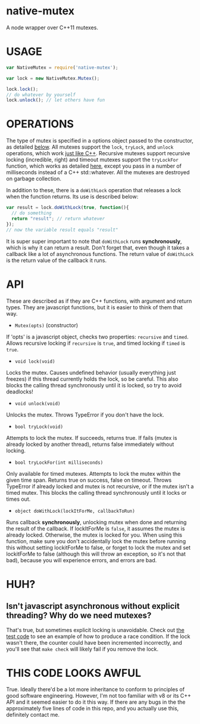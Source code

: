 native-mutex
============

A node wrapper over C++11 mutexes.

# USAGE

```javascript
var NativeMutex = require('native-mutex');

var lock = new NativeMutex.Mutex();

lock.lock();
// do whatever by yourself
lock.unlock(); // let others have fun
```

# OPERATIONS

The type of mutex is specified in a options object passed to the constructor, as detailed [below](#API). All mutexes support the `lock`, `tryLock`, and `unlock` operations, which work [just like C++](http://www.cplusplus.com/reference/mutex/mutex/). Recursive mutexes support recursive locking (incredible, right) and timeout mutexes support the `tryLockFor` function, which works as detailed [here](http://www.cplusplus.com/reference/mutex/timed_mutex/try_lock_for/), except you pass in a number of milliseconds instead of a C++ std::whatever. All the mutexes are destroyed on garbage collection.

In addition to these, there is a `doWithLock` operation that releases a lock when the function returns. Its use is described below:

```javascript
var result = lock.doWithLock(true, function(){
  // do something
  return "result"; // return whatever
});
// now the variable result equals "result"
```

It is super super important to note that `doWithLock` runs **synchronously**, which is why it can return a result. Don't forget that, even though it takes a callback like a lot of asynchronous functions. The return value of `doWithLock` is the return value of the callback it runs.

# API

These are described as if they are C++ functions, with argument and return types. They are javascript functions, but it is easier to think of them that way.

- `Mutex(opts)` (constructor)


If 'opts' is a javascript object, checks two properties: `recursive` and `timed`. Allows recursive locking if `recursive` is `true`, and timed locking if `timed` is `true`.


- `void lock(void)`


Locks the mutex. Causes undefined behavior (usually everything just freezes) if this thread currently holds the lock, so be careful. This also blocks the calling thread synchronously until it is locked, so try to avoid deadlocks!


- `void unlock(void)`


Unlocks the mutex. Throws TypeError if you don't have the lock.


- `bool tryLock(void)`


Attempts to lock the mutex. If succeeds, returns true. If fails (mutex is already locked by another thread), returns false immediately without locking.


- `bool tryLockFor(int milliseconds)`


Only available for timed mutexes. Attempts to lock the mutex within the given time span. Returns true on success, false on timeout. Throws TypeError if already locked and mutex is not recursive, or if the mutex isn't a timed mutex. This blocks the calling thread synchronously until it locks or times out.


- `object doWithLock(lockItForMe, callbackToRun)`


Runs callback **synchronously**, unlocking mutex when done and returning the result of the callback. If lockItForMe is `false`, it assumes the mutex is already locked. Otherwise, the mutex is locked for you. When using this function, make sure you don't accidentally lock the mutex before running this without setting lockitForMe to false, or forget to lock the mutex and set lockitForMe to false (although this will throw an exception, so it's not that bad), because you will experience errors, and errors are bad.


# HUH?

## Isn't javascript asynchronous without explicit threading? Why do we need mutexes?

That's true, but sometimes explicit locking is unavoidable. Check out [the test code](driver.coffee) to see an example of how to produce a race condition. If the lock wasn't there, the counter could have been incremented incorrectly, and you'll see that `make check` will likely fail if you remove the lock.

# THIS CODE LOOKS AWFUL

True. Ideally there'd be a lot more inheritance to conform to principles of good software engineering. However, I'm not too familiar with v8 or its C++ API and it seemed easier to do it this way. If there are any bugs in the the approximately five lines of code in this repo, and you actually use this, definitely contact me.

